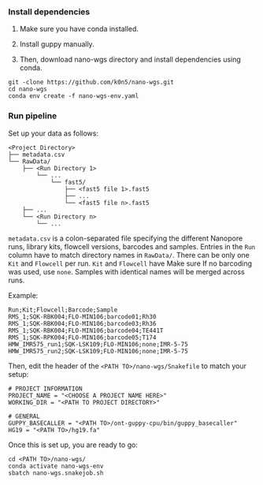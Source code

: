 ### Install dependencies

1. Make sure you have conda installed.

2. Install guppy manually.

3. Then, download nano-wgs directory and install dependencies using conda.

```
git -clone https://github.com/k0n5/nano-wgs.git
cd nano-wgs
conda env create -f nano-wgs-env.yaml
```

### Run pipeline

Set up your data as follows:

```
<Project Directory>
├── metadata.csv
└── RawData/
    ├── <Run Directory 1>
        └── ...
            └── fast5/
                ├── <fast5 file 1>.fast5
                ├── ...
                └── <fast5 file n>.fast5
    ├── ...
    └── <Run Directory n>
        └── ...
```

`metadata.csv` is a colon-separated file specifying the different Nanopore runs, library kits, flowcell versions, barcodes and samples. Entries in the `Run` column have to match directory names in `RawData/`. There can be only one `Kit` and `Flowcell` per run. `Kit` and `Flowcell` have  Make sure If no barcoding was used, use `none`. Samples with identical names will be merged across runs.

Example:
```
Run;Kit;Flowcell;Barcode;Sample
RMS_1;SQK-RBK004;FLO-MIN106;barcode01;Rh30
RMS_1;SQK-RBK004;FLO-MIN106;barcode03;Rh36
RMS_1;SQK-RBK004;FLO-MIN106;barcode04;TE441T
RMS_1;SQK-RPK004;FLO-MIN106;barcode05;T174
HMW_IMR575_run1;SQK-LSK109;FLO-MIN106;none;IMR-5-75
HMW_IMR575_run2;SQK-LSK109;FLO-MIN106;none;IMR-5-75
```

Then, edit the header of the `<PATH TO>/nano-wgs/Snakefile` to match your setup:
```
# PROJECT INFORMATION
PROJECT_NAME = "<CHOOSE A PROJECT NAME HERE>"
WORKING_DIR = "<PATH TO PROJECT DIRECTORY>"

# GENERAL
GUPPY_BASECALLER = "<PATH TO>/ont-guppy-cpu/bin/guppy_basecaller"
HG19 = "<PATH TO>/hg19.fa"
```

Once this is set up, you are ready to go:

```
cd <PATH TO>/nano-wgs/
conda activate nano-wgs-env
sbatch nano-wgs.snakejob.sh
```
